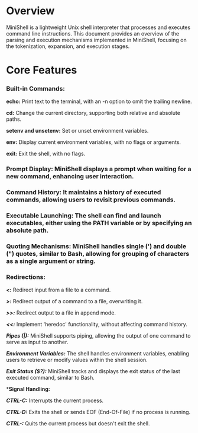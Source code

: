 # Overview

MiniShell is a lightweight Unix shell interpreter that processes and executes command line instructions. This document provides an overview of the parsing and execution mechanisms implemented in MiniShell, focusing on the tokenization, expansion, and execution stages.


# Core Features

### Built-in Commands:

**echo:** Print text to the terminal, with an -n option to omit the trailing newline.

**cd:** Change the current directory, supporting both relative and absolute paths.

**setenv and unsetenv:** Set or unset environment variables.

**env:** Display current environment variables, with no flags or arguments.

**exit:** Exit the shell, with no flags.

### Prompt Display: MiniShell displays a prompt when waiting for a new command, enhancing user interaction.

### Command History: It maintains a history of executed commands, allowing users to revisit previous commands.

### Executable Launching: The shell can find and launch executables, either using the PATH variable or by specifying an absolute path.

### Quoting Mechanisms: MiniShell handles single (') and double (") quotes, similar to Bash, allowing for grouping of characters as a single argument or string.


### Redirections:

**<:** Redirect input from a file to a command.

***>:*** Redirect output of a command to a file, overwriting it.

***>>:*** Redirect output to a file in append mode.

***<<:*** Implement 'heredoc' functionality, without affecting command history.

***Pipes (|):*** MiniShell supports piping, allowing the output of one command to serve as input to another.

***Environment Variables:*** The shell handles environment variables, enabling users to retrieve or modify values within the shell session.

***Exit Status ($?):*** MiniShell tracks and displays the exit status of the last executed command, similar to Bash.


***Signal Handling:**

***CTRL-C:*** Interrupts the current process.

***CTRL-D:*** Exits the shell or sends EOF (End-Of-File) if no process is running.

***CTRL-\:*** Quits the current process but doesn't exit the shell.
